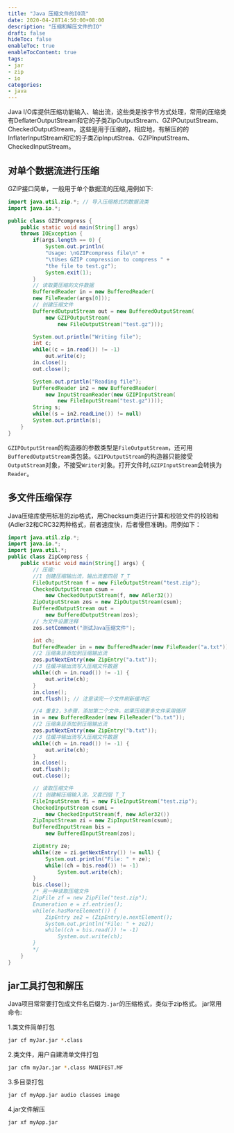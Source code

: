 ```yaml
---
title: "Java 压缩文件的IO流"
date: 2020-04-28T14:50:00+08:00
description: "压缩和解压文件的IO"
draft: false
hideToc: false
enableToc: true
enableTocContent: true
tags:
- jar
- zip
- io
categories:
- java
---
```


Java I/O库提供压缩功能输入、输出流，这些类是按字节方式处理，常用的压缩类有DeflaterOutputStream和它的子类ZipOutputStream、GZIPOutputStream、CheckedOutputStream，这些是用于压缩的，相应地，有解压的的InflaterInputStream和它的子类ZipInputStrea、GZIPInputStream、CheckedInputStream。

## 对单个数据流进行压缩

GZIP接口简单，一般用于单个数据流的压缩,用例如下:

```java
import java.util.zip.*; // 导入压缩格式的数据流类
import java.io.*;

public class GZIPcompress {
    public static void main(String[] args)
    throws IOException {
        if(args.length == 0) {
            System.out.println(
            "Usage: \nGZIPcompress file\n" +
            "\tUses GZIP compression to compress " +
            "the file to test.gz");
            System.exit(1);
        }
        // 读取要压缩的文件数据
        BufferedReader in = new BufferedReader(
        new FileReader(args[0]));
        // 创建压缩文件
        BufferedOutputStream out = new BufferedOutputStream(
            new GZIPOutputStream(
                new FileOutputStream("test.gz")));

        System.out.println("Writing file");
        int c;
        while((c = in.read()) != -1)
            out.write(c);
        in.close();
        out.close();

        System.out.println("Reading file");
        BufferedReader in2 = new BufferedReader(
            new InputStreamReader(new GZIPInputStream(
                new FileInputStream("test.gz"))));
        String s;
        while((s = in2.readLine()) != null)
        System.out.println(s);
    }
}
```

`GZIPOutputStream`的构造器的参数类型是`FileOutputStream`，还可用`BufferedOutputStream`类包装。`GZIPOutputStream`的构造器只能接受`OutputStream`对象，不接受`Writer`对象。打开文件时,`GZIPInputStream`会转换为`Reader`。

## 多文件压缩保存

Java压缩库使用标准的zip格式，用Checksum类进行计算和校验文件的校验和(Adler32和CRC32两种格式，前者速度快，后者慢但准确)。用例如下：

```java
import java.util.zip.*;
import java.io.*;
import java.util.*;
public class ZipCompress {
    public static void main(String[] args) {
        // 压缩:
        //1 创建压缩输出流，输出流套四层 T_T
        FileOutputStream f = new FileOutputStream("test.zip");
        CheckedOutputStream csum =
            new CheckedOutputStream(f, new Adler32())
        ZipOutputStream zos = new ZipOutputStream(csum);
        BufferedOutputStream out =
            new BufferedOutputStream(zos);
        // 为文件设置注释
        zos.setComment("测试Java压缩文件");

        int ch;
        BufferedReader in = new BufferedReader(new FileReader("a.txt"));
        //2 压缩条目添加到压缩输出流
        zos.putNextEntry(new ZipEntry("a.txt"));
        //3 往缓冲输出流写入压缩文件数据
        while((ch = in.read()) != -1) {
            out.write(ch);
        }
        in.close();
        out.flush(); // 注意读完一个文件刷新缓冲区

        //4 重复2，3步骤，添加第二个文件，如果压缩更多文件采用循环
        in = new BufferedReader(new FileReader("b.txt"));
        //2 压缩条目添加到压缩输出流
        zos.putNextEntry(new ZipEntry("b.txt"));
        //3 往缓冲输出流写入压缩文件数据
        while((ch = in.read()) != -1) {
            out.write(ch);
        }
        in.close();
        out.flush();
        out.close();

        // 读取压缩文件
        //1 创建解压缩输入流，又套四层 T_T
        FileInputStream fi = new FileInputStream("test.zip");
        CheckedInputStream csumi =
            new CheckedInputStream(f, new Adler32())
        ZipInputStream zi = new ZipInputStream(csum);
        BufferedInputStream bis =
            new BufferedInputStream(zos);

        ZipEntry ze;
        while((ze = zi.getNextEntry()) != null) {
            System.out.println("File: " + ze);
            while((ch = bis.read()) != -1)
                System.out.write(ch);
        }
        bis.close();
        /* 另一种读取压缩文件
        ZipFile zf = new ZipFile("test.zip");
        Enumeration e = zf.entries();
        while(e.hasMoreElement()) {
            ZipEntry ze2 = (ZipEntry)e.nextElement();
            System.out.println("File: " + ze2);
            while((ch = bis.read()) != -1)
                System.out.write(ch);
        }
        */
    }
}
```

## jar工具打包和解压

Java项目常常要打包成文件名后缀为`.jar`的压缩格式，类似于zip格式。
jar常用命令:

1.类文件简单打包

```bash
jar cf myJar.jar *.class
```

2.类文件，用户自建清单文件打包

```bash
jar cfm myJar.jar *.class MANIFEST.MF
```

3.多目录打包

```bash
jar cf myApp.jar audio classes image
```

4.jar文件解压

```bash
jar xf myApp.jar
```
